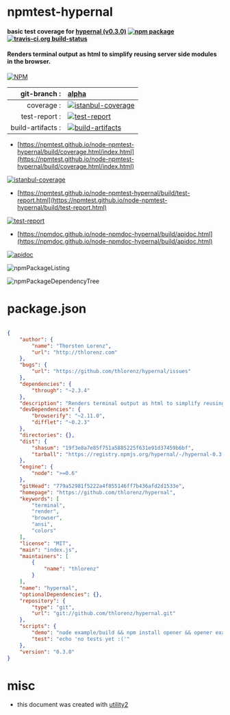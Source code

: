 # npmtest-hypernal

#### basic test coverage for  [hypernal (v0.3.0)](https://github.com/thlorenz/hypernal)  [![npm package](https://img.shields.io/npm/v/npmtest-hypernal.svg?style=flat-square)](https://www.npmjs.org/package/npmtest-hypernal) [![travis-ci.org build-status](https://api.travis-ci.org/npmtest/node-npmtest-hypernal.svg)](https://travis-ci.org/npmtest/node-npmtest-hypernal)

#### Renders terminal output as html to simplify reusing server side modules in the browser.

[![NPM](https://nodei.co/npm/hypernal.png?downloads=true&downloadRank=true&stars=true)](https://www.npmjs.com/package/hypernal)

| git-branch : | [alpha](https://github.com/npmtest/node-npmtest-hypernal/tree/alpha)|
|--:|:--|
| coverage : | [![istanbul-coverage](https://npmtest.github.io/node-npmtest-hypernal/build/coverage.badge.svg)](https://npmtest.github.io/node-npmtest-hypernal/build/coverage.html/index.html)|
| test-report : | [![test-report](https://npmtest.github.io/node-npmtest-hypernal/build/test-report.badge.svg)](https://npmtest.github.io/node-npmtest-hypernal/build/test-report.html)|
| build-artifacts : | [![build-artifacts](https://npmtest.github.io/node-npmtest-hypernal/glyphicons_144_folder_open.png)](https://github.com/npmtest/node-npmtest-hypernal/tree/gh-pages/build)|

- [https://npmtest.github.io/node-npmtest-hypernal/build/coverage.html/index.html](https://npmtest.github.io/node-npmtest-hypernal/build/coverage.html/index.html)

[![istanbul-coverage](https://npmtest.github.io/node-npmtest-hypernal/build/screenCapture.buildCi.browser.%252Ftmp%252Fbuild%252Fcoverage.lib.html.png)](https://npmtest.github.io/node-npmtest-hypernal/build/coverage.html/index.html)

- [https://npmtest.github.io/node-npmtest-hypernal/build/test-report.html](https://npmtest.github.io/node-npmtest-hypernal/build/test-report.html)

[![test-report](https://npmtest.github.io/node-npmtest-hypernal/build/screenCapture.buildCi.browser.%252Ftmp%252Fbuild%252Ftest-report.html.png)](https://npmtest.github.io/node-npmtest-hypernal/build/test-report.html)

- [https://npmdoc.github.io/node-npmdoc-hypernal/build/apidoc.html](https://npmdoc.github.io/node-npmdoc-hypernal/build/apidoc.html)

[![apidoc](https://npmdoc.github.io/node-npmdoc-hypernal/build/screenCapture.buildCi.browser.%252Ftmp%252Fbuild%252Fapidoc.html.png)](https://npmdoc.github.io/node-npmdoc-hypernal/build/apidoc.html)

![npmPackageListing](https://npmtest.github.io/node-npmtest-hypernal/build/screenCapture.npmPackageListing.svg)

![npmPackageDependencyTree](https://npmtest.github.io/node-npmtest-hypernal/build/screenCapture.npmPackageDependencyTree.svg)



# package.json

```json

{
    "author": {
        "name": "Thorsten Lorenz",
        "url": "http://thlorenz.com"
    },
    "bugs": {
        "url": "https://github.com/thlorenz/hypernal/issues"
    },
    "dependencies": {
        "through": "~2.3.4"
    },
    "description": "Renders terminal output as html to simplify reusing server side modules in the browser.",
    "devDependencies": {
        "browserify": "~2.11.0",
        "difflet": "~0.2.3"
    },
    "directories": {},
    "dist": {
        "shasum": "19f3e8a7e85f751a5885225f631e91d37459b6bf",
        "tarball": "https://registry.npmjs.org/hypernal/-/hypernal-0.3.0.tgz"
    },
    "engine": {
        "node": ">=0.6"
    },
    "gitHead": "779a52981f5222a4f855146ff7b436afd2d1533e",
    "homepage": "https://github.com/thlorenz/hypernal",
    "keywords": [
        "terminal",
        "render",
        "browser",
        "ansi",
        "colors"
    ],
    "license": "MIT",
    "main": "index.js",
    "maintainers": [
        {
            "name": "thlorenz"
        }
    ],
    "name": "hypernal",
    "optionalDependencies": {},
    "repository": {
        "type": "git",
        "url": "git://github.com/thlorenz/hypernal.git"
    },
    "scripts": {
        "demo": "node example/build && npm install opener && opener example/index.html",
        "test": "echo 'no tests yet :('"
    },
    "version": "0.3.0"
}
```



# misc
- this document was created with [utility2](https://github.com/kaizhu256/node-utility2)
